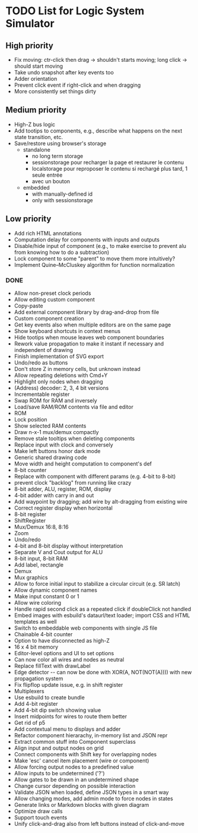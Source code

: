 # TODO List for Logic System Simulator


## High priority

* Fix moving: ctr-click then drag -> shouldn't starts moving; long click -> should start moving
* Take undo snapshot after key events too
* Adder orientation
* Prevent click event if right-click and when dragging
* More consistently set things dirty


## Medium priority

* High-Z bus logic
* Add tootips to components, e.g., describe what happens on the next state transition, etc.
* Save/restore using browser's storage
   * standalone
      * no long term storage
      * sessionstorage pour recharger la page et restaurer le contenu
      * localstorage pour reproposer le contenu si rechargé plus tard, 1 seule entrée
      * avec un bouton
   * embedded
      * with manually-defined id
      * only with sessionstorage


## Low priority

* Add rich HTML annotations
* Computation delay for components with inputs and outputs
* Disable/hide input of component (e.g., to make exercise to prevent alu from knowing how to do a subtraction)
* Lock component to some "parent" to move them more intuitively?
* Implement Quine–McCluskey algorithm for function normalization


### DONE

* Allow non-preset clock periods
* Allow editing custom component
* Copy-paste
* Add external component library by drag-and-drop from file
* Custom component creation
* Get key events also when multiple editors are on the same page
* Show keyboard shortcuts in context menus
* Hide tootips when mouse leaves web component boundaries
* Rework value propagation to make it instant if necessary and independent of drawing
* Finish implementation of SVG export
* Undo/redo as buttons
* Don't store Z in memory cells, but unknown instead
* Allow repeating deletions with Cmd+Y
* Highlight only nodes when dragging
* (Address) decoder: 2, 3, 4 bit versions
* Incrementable register
* Swap ROM for RAM and inversely
* Load/save RAM/ROM contents via file and editor
* ROM
* Lock position
* Show selected RAM contents
* Draw n-x-1 mux/demux compactly
* Remove stale tooltips when deleting components
* Replace input with clock and conversely
* Make left buttons honor dark mode
* Generic shared drawing code
* Move width and height computation to component's def
* 8-bit counter
* Replace with component with different params (e.g. 4-bit to 8-bit)
* prevent clock "backlog" from running like crazy
* 8-bit adder, ALU, register, ROM, display
* 4-bit adder with carry in and out
* Add waypoint by dragging; add wire by alt-dragging from existing wire
* Correct register display when horizontal
* 8-bit register
* ShiftRegister
* Mux/Demux 16:8, 8:16
* Zoom
* Undo/redo
* 4-bit and 8-bit display without interpretation
* Separate V and Cout output for ALU
* 8-bit input, 8-bit RAM
* Add label, rectangle
* Demux
* Mux graphics
* Allow to force initial input to stabilize a circular circuit (e.g. SR latch)
* Allow dynamic component names
* Make input constant 0 or 1
* Allow wire coloring
* Handle rapid second click as a repeated click if doubleClick not handled
* Embed images with esbuild's dataurl/text loader; import CSS and HTML templates as well
* Switch to embeddable web components with single JS file
* Chainable 4-bit counter
* Option to have disconnected as high-Z
* 16 x 4 bit memory
* Editor-level options and UI to set options
* Can now color all wires and nodes as neutral
* Replace fillText with drawLabel
* Edge detector -- can now be done with XOR(A, NOT(NOT(A)))) with new propagation system
* Fix flipflop update issue, e.g. in shift register
* Multiplexers
* Use esbuild to create bundle
* Add 4-bit register
* Add 4-bit dip switch showing value
* Insert midpoints for wires to route them better
* Get rid of p5
* Add contextual menu to displays and adder
* Refactor component hierarachy, in-memory list and JSON repr
* Extract common stuff into Component superclass
* Align input and output nodes on grid
* Connect components with Shift key for overlapping nodes
* Make 'esc' cancel item placement (wire or component)
* Allow forcing output nodes to a predefined value
* Allow inputs to be undetermined ('?')
* Allow gates to be drawn in an undetermined shape
* Change cursor depending on possible interaction
* Validate JSON when loaded, define JSON types in a smart way
* Allow changing modes, add admin mode to force nodes in states
* Generate links or Markdown blocks with given diagram
* Optimize draw calls
* Support touch events
* Unify click-and-drag also from left buttons instead of click-and-move